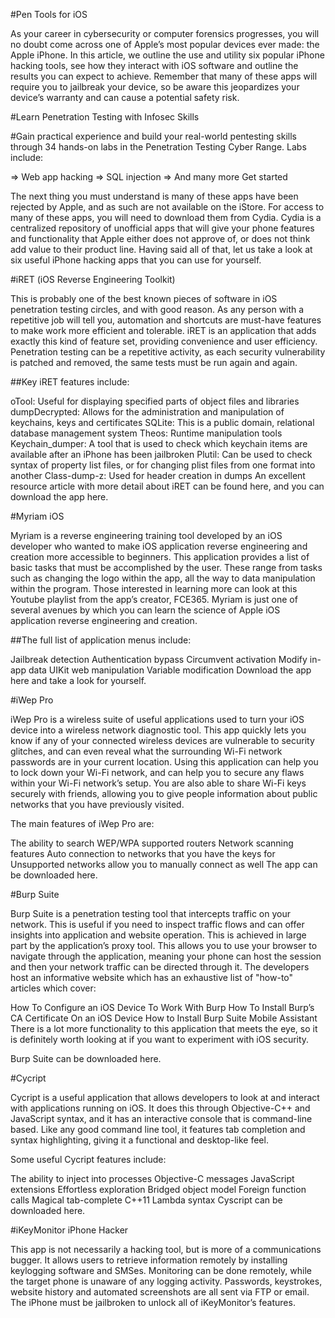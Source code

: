 #Pen Tools for iOS

As your career in cybersecurity or computer forensics progresses, you will no doubt come across one of Apple’s most popular devices ever made: the Apple iPhone. In this article, we outline the use and utility six popular iPhone hacking tools, see how they interact with iOS software and outline the results you can expect to achieve. Remember that many of these apps will require you to jailbreak your device, so be aware this jeopardizes your device’s warranty and can cause a potential safety risk.

#Learn Penetration Testing with Infosec Skills


#Gain practical experience and build your real-world pentesting skills through 34 hands-on labs in the Penetration Testing Cyber Range. Labs include:

⇒ Web app hacking
⇒ SQL injection
⇒ And many more
Get started

The next thing you must understand is many of these apps have been rejected by Apple, and as such are not available on the iStore. For access to many of these apps, you will need to download them from Cydia. Cydia is a centralized repository of unofficial apps that will give your phone features and functionality that Apple either does not approve of, or does not think add value to their product line. Having said all of that, let us take a look at six useful iPhone hacking apps that you can use for yourself.

#iRET (iOS Reverse Engineering Toolkit)

This is probably one of the best known pieces of software in iOS penetration testing circles, and with good reason. As any person with a repetitive job will tell you, automation and shortcuts are must-have features to make work more efficient and tolerable. iRET is an application that adds exactly this kind of feature set, providing convenience and user efficiency. Penetration testing can be a repetitive activity, as each security vulnerability is patched and removed, the same tests must be run again and again.

##Key iRET features include:

oTool: Useful for displaying specified parts of object files and libraries
dumpDecrypted: Allows for the administration and manipulation of keychains, keys and certificates
SQLite: This is a public domain, relational database management system
Theos: Runtime manipulation tools
Keychain_dumper: A tool that is used to check which keychain items are available after an iPhone has been jailbroken
Plutil: Can be used to check syntax of property list files, or for changing plist files from one format into another
Class-dump-z: Used for header creation in dumps
An excellent resource article with more detail about iRET can be found here, and you can download the app here.

#Myriam iOS

Myriam is a reverse engineering training tool developed by an iOS developer who wanted to make iOS application reverse engineering and creation more accessible to beginners. This application provides a list of basic tasks that must be accomplished by the user. These range from tasks such as changing the logo within the app, all the way to data manipulation within the program. Those interested in learning more can look at this Youtube playlist from the app’s creator, FCE365. Myriam is just one of several avenues by which you can learn the science of Apple iOS application reverse engineering and creation.

##The full list of application menus include:

Jailbreak detection
Authentication bypass
Circumvent activation
Modify in-app data
UIKit web manipulation
Variable modification
Download the app here and take a look for yourself.

#iWep Pro

iWep Pro is a wireless suite of useful applications used to turn your iOS device into a wireless network diagnostic tool. This app quickly lets you know if any of your connected wireless devices are vulnerable to security glitches, and can even reveal what the surrounding Wi-Fi network passwords are in your current location. Using this application can help you to lock down your Wi-Fi network, and can help you to secure any flaws within your Wi-Fi network’s setup. You are also able to share Wi-Fi keys securely with friends, allowing you to give people information about public networks that you have previously visited.

The main features of iWep Pro are:

The ability to search WEP/WPA supported routers
Network scanning features
Auto connection to networks that you have the keys for
Unsupported networks allow you to manually connect as well
The app can be downloaded here.

#Burp Suite

Burp Suite is a penetration testing tool that intercepts traffic on your network. This is useful if you need to inspect traffic flows and can offer insights into application and website operation. This is achieved in large part by the application’s proxy tool. This allows you to use your browser to navigate through the application, meaning your phone can host the session and then your network traffic can be directed through it. The developers host an informative website which has an exhaustive list of "how-to" articles which cover:

How To Configure an iOS Device To Work With Burp
How To Install Burp’s CA Certificate On an iOS Device
How to Install Burp Suite Mobile Assistant
There is a lot more functionality to this application that meets the eye, so it is definitely worth looking at if you want to experiment with iOS security.

Burp Suite can be downloaded here.

#Cycript

Cycript is a useful application that allows developers to look at and interact with applications running on iOS. It does this through Objective-C++ and JavaScript syntax, and it has an interactive console that is command-line based. Like any good command line tool, it features tab completion and syntax highlighting, giving it a functional and desktop-like feel.

Some useful Cycript features include:

The ability to inject into processes
Objective-C messages
JavaScript extensions
Effortless exploration
Bridged object model
Foreign function calls
Magical tab-complete
C++11 Lambda syntax
Cyscript can be downloaded here.

#iKeyMonitor iPhone Hacker

This app is not necessarily a hacking tool, but is more of a communications bugger. It allows users to retrieve information remotely by installing keylogging software and SMSes. Monitoring can be done remotely, while the target phone is unaware of any logging activity. Passwords, keystrokes, website history and automated screenshots are all sent via FTP or email. The iPhone must be jailbroken to unlock all of iKeyMonitor’s features.
